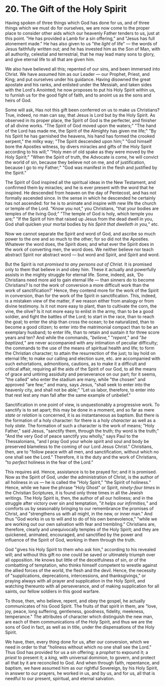 # 20. The Gift of the Holy Spirit

Having spoken of three things which God has done for us, and of three things which we must do for ourselves, we are now come to the proper place to consider other aids which our heavenly Father tenders to us, just at this point. "He has provided a Lamb for a sin offering," and "Jesus has full atonement made." He has also given to us "the *light* of life" — the words of Jesus faithfully written out; and he has invested him as the Son of Man, with all authority, celestial and terrestrial, that he may lead many sons to glory, and give eternal life to all that are given him.

We also have believed all this; repented of our sins, and been immersed into Christ. We have assumed him as our Leader — our Prophet, Priest, and King; and put ourselves under his guidance. Having disowned the great apostate and his ranks, and enlisted under the Messiah, and taken sides with the Lord's Anointed; he now proposes to put his Holy Spirit within us, to furnish us for the good fight of faith, and to anoint us as the sons and heirs of God.

Some will ask, Has not this gift been conferred on us to make us Christians? True, indeed, no man can say, that Jesus is Lord but by the Holy Spirit. As observed in its proper place, the Spirit of God is the perfecter, and finisher of all divine works. "The Spirit of God moved upon the waters;" "The hand of the Lord has made me, the Spirit of the Almighty has given me life;" "By his Spirit he has garnished the heavens, his hand has formed the crooked serpent," the milky way; "The Spirit descended upon him;" "God himself bore the Apostles witness, by divers miracles and gifts of the Holy Spirit according to his will;" "Holy men of old spake as they were moved by the Holy Spirit;" "When the Spirit of truth, the Advocate is come, he will convict the world of sin, because they believe not on me, and of justification, because I go to my Father;" "God was manifest in the flesh and justified by the Spirit."

The Spirit of God inspired all the spiritual ideas in the New Testament, and confirmed them by miracles; and he is ever present with the word that he inspired. He descended from heaven on the day of Pentecost, and has not formally ascended since. In the sense in which he descended he certainly has not ascended: for he is to animate and inspire with new life the church or temple of the Lord. "Know you not," you Christians, "that your bodies are temples of the living God;" "The temple of God is holy, which temple you are;" "If the Spirit of him that raised up Jesus from the dead dwell in you, God shall quicken your mortal bodies by *his Spirit that dwelleth in you,*" etc.

Now we cannot separate the Spirit and word of God, and ascribe so much power to the one and so much to the other; for so did not the Apostles. Whatever the word does, the Spirit does; and what ever the Spirit does in the work of converting men, the word does. We neither believe nor teach abstract Spirit nor abstract word — but word and Spirit, and Spirit and word.

But the Spirit is not *promised to any persons out of Christ.* It is promised only to them that believe in and obey him. These it actually and powerfully assists in the mighty struggle for eternal life. Some, indeed, ask, 'Do Christians need more aid to gain eternal life — than sinners do to become Christians? Is not the work of conversion a more difficult work than the work of sanctification?' Hence, they contend more for the work of the Spirit in conversion, than for the work of the Spirit in sanctification. This, indeed, is a mistaken view of the matter, if we reason either from analogy or from divine testimony. Is it not more easy to plant, than to cultivate the corn, the vine, the olive? Is it not more easy to enlist in the army, than to be a good soldier, and fight the battles of the Lord; to start in the race, than to reach the goal; to enter the ship than cross the ocean; to be naturalized, than to become a good citizen; to enter into the matrimonial compact than to be an exemplary husband; to enter life, than to retain and sustain it for three score years and ten? And while the commands, "*believe,*" "*repent,*" and "*be baptized,*" are never accompanied with any intimation of peculiar difficulty; the commands to the use of the means of spiritual health and life; to form the Christian character; to attain the resurrection of the just; to lay hold on eternal life; to make our calling and election sure, etc. are accompanied with such exhortations, admonitions, cautions, as to make it a difficult and critical affair, requiring all the aids of the Spirit of our God, to all the means of grace and untiring assiduity and perseverance on our part; for it seems, "the called" who enter the stadium are many, while "the chosen" and approved "are few;" and many, says Jesus, "shall seek to enter into the heavenly city, and shall not be able;" "Let us labor, therefore, to enter into that rest lest any man fall after the same example of unbelief."

Sanctification in one point of view, is unquestionably a progressive work. To sanctify is to set apart; this may be done in a moment, and so far as mere *state* or *relation* is concerned, it is as instantaneous as baptism. But there is the formation of a holy character: for there is a holy *character* as well as a holy *state.* The formation of such a character is the work of means; "Holy Father," said Jesus, "sanctify them, through the truth; thy word is the truth;" "And the very God of peace sanctify you wholly," says Paul to the Thessalonians, "and I pray God your whole spirit and soul and body be preserved blameless to the coming of our Lord Jesus Christ." Christians, then, are to "follow peace with all men, and sanctification, without which no one shall see the Lord." Therefore, it is the duty and the work of Christians, "to *perfect* holiness in the fear of the Lord."

This requires aid. Hence, assistance is to be prayed for; and it is promised. Now as the Spirit of God, under the administration of Christ, is the author of all holiness in us — he is called the "Holy Spirit," "the Spirit of holiness." Hence, while we have the phrase "Holy Ghost" or Spirit, *ninety-four times* in the Christian Scriptures, it is found only three times in all the Jewish writings. The Holy Spirit is, then, the author of all our holiness; and in the struggle after victory over sin and temptation, "*it helps our infirmities,*" and comforts us by seasonably bringing to our remembrance the promises of Christ, and "strengthens us with all might, in the new, or inner man." And thus "God works in us to will and to do of his own benevolence," "while we are working out our own salvation with fear and trembling." Christians are, therefore, clearly and unequivocally temples of the Holy Spirit; and they are quickened, animated, encouraged, and sanctified by the power and influence of the Spirit of God, working in them through the truth.

God "gives his Holy Spirit to them who ask him," according to his revealed will; and without this gift no one could be saved or ultimately triumph over all opposition. He knows but little of the deceitfulness of sin, or of the combatting of temptation, who thinks himself competent to wrestle against the allied forces of the world, the flesh and the devil. Hence, the necessity of "supplications, deprecations, intercessions, and thanksgivings," or praying always with all prayer and supplication in the Holy Spirit, and watching thereunto with all perseverance, and of making supplication for all saints, our fellow soldiers in this good warfare.

To those, then, who believe, repent, and obey the gospel, he actually communicates of his Good Spirit. The fruits of that spirit in them, are "love, joy, peace, long suffering, gentleness, goodness, fidelity, meekness, temperance." The attributes of character which distinguish the new man, are each of them communications of the Holy Spirit, and thus we are the sons of God in fact, as well as in title, under the dispensations of the Holy Spirit.

We have, then, every thing done for us, after our conversion, which we need in order to that "holiness without which no one shall see the Lord." Thus God has provided for us a sin offering; a *prophet* to expound it; a *priest* to present it; a *king,* with universal dominion, to govern, and protect all that by it are reconciled to God. And when through faith, repentance, and baptism, we have assumed him as our rightful Sovereign, by his Holy Spirit, in answer to our prayers, he worked in us, and by us, and for us, all that is needful to our present, spiritual, and eternal salvation.
